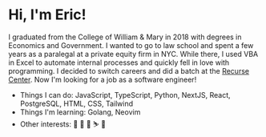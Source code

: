 # Hi, I'm Eric!

I graduated from the College of William & Mary in 2018 with degrees in Economics and Government. I wanted to go to law school and spent a few years as a paralegal at a private equity firm in NYC. While there, I used VBA in Excel to automate internal processes and quickly fell in love with programming. I decided to switch careers and did a batch at the [Recurse Center](https://recurse.com). Now I'm looking for a job as a software engineer!

- Things I can do: JavaScript, TypeScript, Python, NextJS, React, PostgreSQL, HTML, CSS, Tailwind
- Things I'm learning: Golang, Neovim
- Other interests: 📖 🎸 🎹 ⛷️ 🛫

